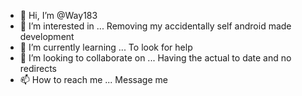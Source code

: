- 👋 Hi, I’m @Way183
- 👀 I’m interested in ... Removing my accidentally self android made development
- 🌱 I’m currently learning ... To look for help
- 💞️ I’m looking to collaborate on ... Having the actual to date and no redirects
- 📫 How to reach me ...
Message me
<!---
Way183/Way183 is a ✨ special ✨ repository because its `README.md` (this file) appears on your GitHub profile.
You can click the Preview link to take a look at your changes.
--->
